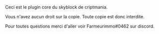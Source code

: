Ceci est le plugin core du skyblock de criptmania.

Vous n'avez aucun droit sur la copie.
Toute copie est donc interdite.

Pour toutes questions merci d'aller voir Farmeurimmo#0462 sur discord.
